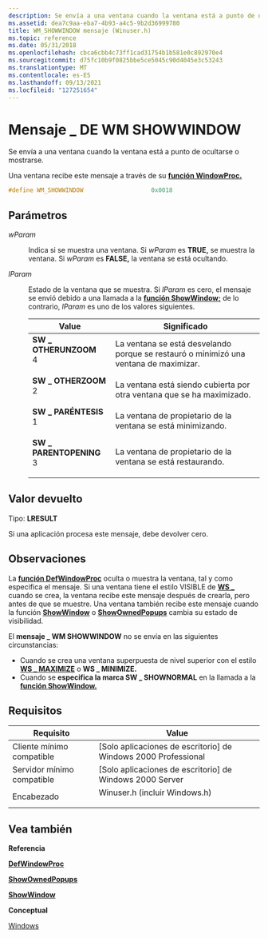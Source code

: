 ```yaml
---
description: Se envía a una ventana cuando la ventana está a punto de ocultarse o mostrarse.
ms.assetid: dea7c9aa-eba7-4b93-a4c5-9b2d36999780
title: WM_SHOWWINDOW mensaje (Winuser.h)
ms.topic: reference
ms.date: 05/31/2018
ms.openlocfilehash: cbca6cbb4c73ff1cad31754b1b581e0c892970e4
ms.sourcegitcommit: d75fc10b9f0825bbe5ce5045c90d4045e3c53243
ms.translationtype: MT
ms.contentlocale: es-ES
ms.lasthandoff: 09/13/2021
ms.locfileid: "127251654"
---
```

# <a name="wm_showwindow-message"></a>Mensaje \_ DE WM SHOWWINDOW

Se envía a una ventana cuando la ventana está a punto de ocultarse o mostrarse.

Una ventana recibe este mensaje a través de su [**función WindowProc.**](/previous-versions/windows/desktop/legacy/ms633573(v=vs.85))


```C++
#define WM_SHOWWINDOW                   0x0018
```



## <a name="parameters"></a>Parámetros

<dl> <dt>

*wParam* 
</dt> <dd>

Indica si se muestra una ventana. Si *wParam* es **TRUE,** se muestra la ventana. Si *wParam* es **FALSE,** la ventana se está ocultando.

</dd> <dt>

*lParam* 
</dt> <dd>

Estado de la ventana que se muestra. Si *lParam* es cero, el mensaje se envió debido a una llamada a la [**función ShowWindow;**](/windows/win32/api/winuser/nf-winuser-showwindow) de lo contrario, *lParam* es uno de los valores siguientes.



| Value                                                                                                                                                                                                                         | Significado                                                                                       |
|-------------------------------------------------------------------------------------------------------------------------------------------------------------------------------------------------------------------------------|-----------------------------------------------------------------------------------------------|
| <span id="SW_OTHERUNZOOM"></span><span id="sw_otherunzoom"></span><dl> <dt>**SW \_ OTHERUNZOOM**</dt> <dt>4</dt> </dl>       | La ventana se está desvelando porque se restauró o minimizó una ventana de maximizar.<br/> |
| <span id="SW_OTHERZOOM"></span><span id="sw_otherzoom"></span><dl> <dt>**SW \_ OTHERZOOM**</dt> <dt>2</dt> </dl>             | La ventana está siendo cubierta por otra ventana que se ha maximizado.<br/>             |
| <span id="SW_PARENTCLOSING"></span><span id="sw_parentclosing"></span><dl> <dt>**SW \_ PARÉNTESIS**</dt> <dt>1</dt> </dl> | La ventana de propietario de la ventana se está minimizando.<br/>                                      |
| <span id="SW_PARENTOPENING"></span><span id="sw_parentopening"></span><dl> <dt>**SW \_ PARENTOPENING**</dt> <dt>3</dt> </dl> | La ventana de propietario de la ventana se está restaurando.<br/>                                       |



 

</dd> </dl>

## <a name="return-value"></a>Valor devuelto

Tipo: **LRESULT**

Si una aplicación procesa este mensaje, debe devolver cero.

## <a name="remarks"></a>Observaciones

La [**función DefWindowProc**](/windows/desktop/api/winuser/nf-winuser-defwindowproca) oculta o muestra la ventana, tal y como especifica el mensaje. Si una ventana tiene el estilo VISIBLE de [**WS \_**](window-styles.md) cuando se crea, la ventana recibe este mensaje después de crearla, pero antes de que se muestre. Una ventana también recibe este mensaje cuando la función [**ShowWindow**](/windows/win32/api/winuser/nf-winuser-showwindow) o [**ShowOwnedPopups**](/windows/win32/api/winuser/nf-winuser-showownedpopups) cambia su estado de visibilidad.

El **mensaje \_ WM SHOWWINDOW** no se envía en las siguientes circunstancias:

-   Cuando se crea una ventana superpuesta de nivel superior con el estilo [**WS \_ MAXIMIZE**](window-styles.md) o **WS \_ MINIMIZE.**
-   Cuando se **especifica la marca SW \_ SHOWNORMAL** en la llamada a la [**función ShowWindow.**](/windows/win32/api/winuser/nf-winuser-showwindow)

## <a name="requirements"></a>Requisitos



| Requisito | Value |
|-------------------------------------|----------------------------------------------------------------------------------------------------------|
| Cliente mínimo compatible<br/> | \[Solo aplicaciones de escritorio\] de Windows 2000 Professional<br/>                                               |
| Servidor mínimo compatible<br/> | \[Solo aplicaciones de escritorio\] de Windows 2000 Server<br/>                                                     |
| Encabezado<br/>                   | <dl> <dt>Winuser.h (incluir Windows.h)</dt> </dl> |



## <a name="see-also"></a>Vea también

<dl> <dt>

**Referencia**
</dt> <dt>

[**DefWindowProc**](/windows/desktop/api/winuser/nf-winuser-defwindowproca)
</dt> <dt>

[**ShowOwnedPopups**](/windows/win32/api/winuser/nf-winuser-showownedpopups)
</dt> <dt>

[**ShowWindow**](/windows/win32/api/winuser/nf-winuser-showwindow)
</dt> <dt>

**Conceptual**
</dt> <dt>

[Windows](windows.md)
</dt> </dl>

 

 
